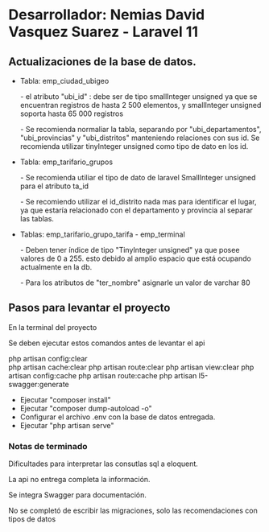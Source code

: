 <h1>Desarrollador: Nemias David Vasquez Suarez - Laravel 11</h1>

<h2>Actualizaciones de la base de datos.</h2>

<ul>
    <li>Tabla: emp_ciudad_ubigeo</li>
    <p>- el atributo "ubi_id" : debe ser de tipo smallInteger unsigned ya que se encuentran registros de hasta 2 500 elementos, y smallInteger unsigned soporta hasta 65 000 registros</p>
    <p>
    - Se recomienda normaliar la tabla, separando por "ubi_departamentos", "ubi_provincias" y "ubi_distritos" manteniendo relaciones con sus id. Se recomienda utilizar tinyInteger unsigned como tipo de dato en los id.</p>
    <li>Tabla: emp_tarifario_grupos</il>
    <p>
    - Se recomienda utiliar el tipo de dato de laravel SmallInteger unsigned para el atributo ta_id</p>
    <p>
    - Se recomiendo utilizar el id_distrito nada mas para identificar el lugar, ya que estaría relacionado con el departamento y provincia al separar las tablas.</p>
    <li>Tablas: emp_tarifario_grupo_tarifa - emp_terminal </li>
    <p>- Deben tener índice de tipo "TinyInteger unsigned" ya que posee valores de 0 a 255. esto debido al amplio espacio que está ocupando actualmente en la db.</p>
    <p>- Para los atributos de "ter_nombre" asignarle un valor de varchar 80</p>
</ul>

<h2>Pasos para levantar el proyecto</h2>
En la terminal del proyecto

<p>Se deben ejecutar estos comandos antes de levantar el api</p>

php artisan config:clear     
php artisan cache:clear 
php artisan route:clear 
php artisan view:clear 
php artisan config:cache 
php artisan route:cache
php artisan l5-swagger:generate

<ul>
    <li>Ejecutar "composer install"</li>
    <li>Ejecutar "composer dump-autoload -o"</li>
    <li>Configurar el archivo .env con la base de datos entregada.</li>
    <li>Ejecutar "php artisan serve"</li>
</ul>

<h3>Notas de terminado</h3>
<p>Dificultades para interpretar las consutlas sql a eloquent.</p>
<p>La api no entrega completa la información.</p>
<p>Se integra Swagger para documentación.</p>
<p>No se completó de escribir las migraciones, solo las recomendaciones con tipos de datos</p>